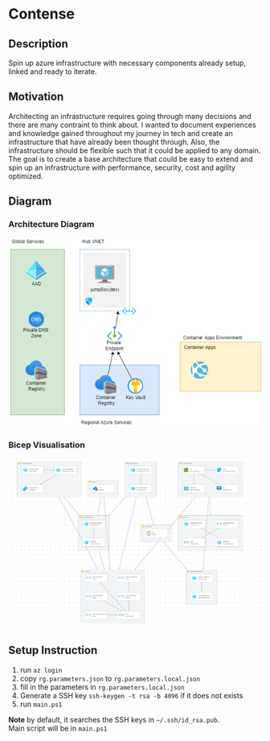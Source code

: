 # __Contense__ 

## __Description__
Spin up azure infrastructure with necessary components already setup, linked and ready to iterate.


## __Motivation__
Architecting an infrastructure requires going through many decisions and there are many contraint to think about.
I wanted to document experiences and knowledge gained throughout my journey in tech and create an infrastructure that have already been thought through. Also, the infrastructure should be flexible such that it could be applied to any domain. The goal is to create a base architecture that could be easy to extend and spin up an infrastructure with performance, security, cost and agility optimized.  


## __Diagram__
### __Architecture Diagram__
<img alt="Architecture" src="architecture.png"/>

### __Bicep Visualisation__
<img alt="Bicep Visualisation" src="bicep.png"/>

## __Setup Instruction__
1. run `az login`
2. copy `rg.parameters.json` to `rg.parameters.local.json`
3. fill in the parameters in `rg.parameters.local.json`
4. Generate a SSH key `ssh-keygen -t rsa -b 4096` if it does not exists 
5. run `main.ps1`

__Note__ by default, it searches the SSH keys in `~/.ssh/id_rsa.pub`.   
Main script will be in `main.ps1`
